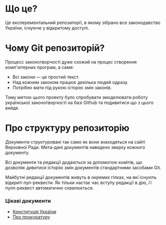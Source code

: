 # Що це?

Це експерементальний репозиторії, в якому зібрано все законодавство України, існуюче у відкритому доступі.

# Чому Git репозиторій?

Процесс законотворчості дуже схожий на процес створення комп'ютерних програм, а саме:

- Всі закони — це простий текст.
- Над кожним законом працює декілька людей одразу.
- Потрібно мати під рукою історію змін законів.

Тому метою цього проекту було спробувати змоделювати роботу української законотворчості на базі Github та подивитися що з цього вийде.
 
# Про структуру репозиторію

Документи структуровані так само як вони знаходяться на сайті Верховної Ради. Мета-дані документів наведено зверху кожного документу.

Всі документи та редакції додаються за допомогою комітів, що дозволяє дивитися історію змін документів стандартними засобами Git.

Майбутні редакції документів живуть в окремих гілках, на які існують відкриті пул-реквести. Як тільки настає час вступу редакції в дію, її пулл-реквест автоматично схвалюється.

### Цікаві документи

- [Конституція України](/RadaData/zakon/blob/master/laws/show/254к/96-вр.md)
- [Про прокуратуру](/RadaData/zakon/blob/master/laws/show/1789-12.md)